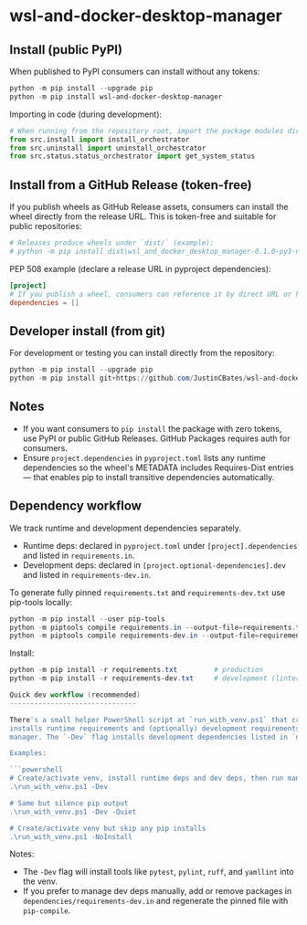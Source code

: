 wsl-and-docker-desktop-manager
================================

Install (public PyPI)
---------------------

When published to PyPI consumers can install without any tokens:

```powershell
python -m pip install --upgrade pip
python -m pip install wsl-and-docker-desktop-manager
```

Importing in code (during development):

```python
# When running from the repository root, import the package modules directly:
from src.install import install_orchestrator
from src.uninstall import uninstall_orchestrator
from src.status.status_orchestrator import get_system_status
```

Install from a GitHub Release (token-free)
-----------------------------------------

If you publish wheels as GitHub Release assets, consumers can install the wheel directly from the release URL. This is token-free and suitable for public repositories:

```powershell
# Releases produce wheels under `dist/` (example):
# python -m pip install dist\wsl_and_docker_desktop_manager-0.1.0-py3-none-any.whl
```

PEP 508 example (declare a release URL in pyproject dependencies):

```toml
[project]
# If you publish a wheel, consumers can reference it by direct URL or host it on PyPI.
dependencies = []
```

Developer install (from git)
----------------------------

For development or testing you can install directly from the repository:

```powershell
python -m pip install --upgrade pip
python -m pip install git+https://github.com/JustinCBates/wsl-and-docker-desktop-manager.git@main
```

Notes
-----
- If you want consumers to `pip install` the package with zero tokens, use PyPI or public GitHub Releases. GitHub Packages requires auth for consumers.
- Ensure `project.dependencies` in `pyproject.toml` lists any runtime dependencies so the wheel's METADATA includes Requires-Dist entries — that enables pip to install transitive dependencies automatically.

Dependency workflow
-------------------

We track runtime and development dependencies separately.

- Runtime deps: declared in `pyproject.toml` under `[project].dependencies` and listed in `requirements.in`.
- Development deps: declared in `[project.optional-dependencies].dev` and listed in `requirements-dev.in`.

To generate fully pinned `requirements.txt` and `requirements-dev.txt` use pip-tools locally:

```powershell
python -m pip install --user pip-tools
python -m piptools compile requirements.in --output-file=requirements.txt
python -m piptools compile requirements-dev.in --output-file=requirements-dev.txt
```

Install:

```powershell
python -m pip install -r requirements.txt         # production
python -m pip install -r requirements-dev.txt     # development (linters, test tools)

Quick dev workflow (recommended)
-------------------------------

There's a small helper PowerShell script at `run_with_venv.ps1` that creates/activates a `.venv`,
installs runtime requirements and (optionally) development requirements, then runs the interactive
manager. The `-Dev` flag installs development dependencies listed in `dependencies/requirements-dev.txt`.

Examples:

```powershell
# Create/activate venv, install runtime deps and dev deps, then run manager
.\run_with_venv.ps1 -Dev

# Same but silence pip output
.\run_with_venv.ps1 -Dev -Quiet

# Create/activate venv but skip any pip installs
.\run_with_venv.ps1 -NoInstall
```

Notes:
- The `-Dev` flag will install tools like `pytest`, `pylint`, `ruff`, and `yamllint` into the venv.
- If you prefer to manage dev deps manually, add or remove packages in `dependencies/requirements-dev.in`
	and regenerate the pinned file with `pip-compile`.
```
